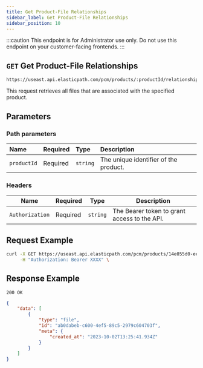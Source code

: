 ```yaml
---
title: Get Product-File Relationships
sidebar_label: Get Product-File Relationships
sidebar_position: 10
---
```


:::caution
This endpoint is for Administrator use only. Do not use this endpoint on your customer-facing frontends.
:::

## `GET` Get Product-File Relationships

```http
https://useast.api.elasticpath.com/pcm/products/:productId/relationships/files
```

This request retrieves all files that are associated with the specified product.

## Parameters

### Path parameters

| Name | Required | Type | Description |
| :--- | :--- | :--- | :--- |
| `productId` | Required | `string` | The unique identifier of the product. |

### Headers

| Name | Required | Type | Description |
| --- | --- | --- | --- |
| `Authorization` | Required | `string` | The Bearer token to grant access to the API. |

## Request Example

```bash
curl -X GET https://useast.api.elasticpath.com/pcm/products/14e055d0-eebb-4090-8594-a0a7aeea2151/relationships/files \
     -H "Authorization: Bearer XXXX" \
```

## Response Example

`200 OK`

```json
{
    "data": [
        {
            "type": "file",
            "id": "ab0dabeb-c600-4ef5-89c5-2979c604703f",
            "meta": {
                "created_at": "2023-10-02T13:25:41.934Z"
            }
        }
    ]
}
```
